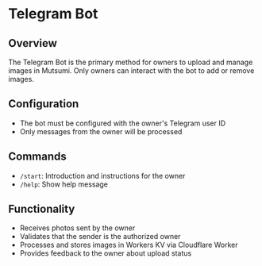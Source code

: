 # Telegram Bot

## Overview

The Telegram Bot is the primary method for owners to upload and manage images in Mutsumi. Only owners can interact with the bot to add or remove images.

## Configuration

- The bot must be configured with the owner's Telegram user ID
- Only messages from the owner will be processed

## Commands

- `/start`: Introduction and instructions for the owner
- `/help`: Show help message

## Functionality

- Receives photos sent by the owner
- Validates that the sender is the authorized owner
- Processes and stores images in Workers KV via Cloudflare Worker
- Provides feedback to the owner about upload status